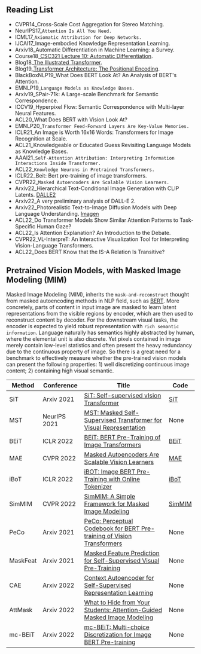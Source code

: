 ## Reading List

* CVPR14_Cross-Scale Cost Aggregation for Stereo Matching.
* NeurIPS17_`Attention Is All You Need.`
* ICML17_`Axiomatic Attribution for Deep Networks.`
* IJCAI17_Image-embodied Knowledge Representation Learning.
* Arxiv18_Automatic Differentiation in Machine Learning: a Survey.
* Course18_[CSC321 Lecture 10: Automatic Differentiation](https://www.cs.toronto.edu/~rgrosse/courses/csc321_2018/slides/lec10.pdf).
* Blog18_[The Illustrated Transformer](https://jalammar.github.io/illustrated-transformer/).
* Blog19_[Transformer Architecture: The Positional Encoding](https://kazemnejad.com/blog/transformer_architecture_positional_encoding/).
* BlackBoxNLP19_What Does BERT Look At? An Analysis of BERT's Attention.
* EMNLP19_`Language Models as Knowledge Bases.`
* Arxiv19_SPair-71k: A Large-scale Benchmark for Semantic Correspondence.
* ICCV19_Hyperpixel Flow: Semantic Correspondence with Multi-layer Neural Features.
* ACL20_What Does BERT with Vision Look At?
* EMNLP20_`Transformer Feed-Forward Layers Are Key-Value Memories.`
* ICLR21_An Image is Worth 16x16 Words: Transformers for Image Recognition at Scale.
* ACL21_Knowledgeable or Educated Guess Revisiting Language Models as Knowledge Bases.
* AAAI21_`Self-Attention Attribution: Interpreting Information Interactions Inside Transformer.`
* ACL22_`Knowledge Neurons in Pretrained Transformers.`
* ICLR22_Beit: Bert pre-training of image transformers.
* CVPR22_`Masked Autoencoders Are Scalable Vision Learners.`
* Arxiv22_Hierarchical Text-Conditional Image Generation with CLIP Latents. [DALLE2](https://openai.com/dall-e-2/)
* Arxiv22_A very preliminary analysis of DALL-E 2.
* Arxiv22_Photorealistic Text-to-Image Diffusion Models with Deep Language Understanding. [Imagen](https://imagen.research.google/)
* ACL22_Do Transformer Models Show Similar Attention Patterns to Task-Specific Human Gaze?
* ACL22_Is Attention Explanation? An Introduction to the Debate.
* CVPR22_VL-InterpreT: An Interactive Visualization Tool for Interpreting Vision-Language Transformers.
* ACL22_Does BERT Know that the IS-A Relation Is Transitive?

## Pretrained Vision Models, with Masked Image Modeling (MIM)

Masked Image Modeling (MIM), inherits the `mask-and-reconstruct` thought from masked autoencoding methods in NLP field, such as [BERT](https://github.com/google-research/bert). More concretely, parts of content in input image are masked to learn latent representations from the visible regions by encoder, which are then used to reconstruct content by decoder. For the downstream visual tasks, the encoder is expected to yield robust representation with `rich semantic information`. Language naturally has semantics highly abstracted by human, where the elemental unit is also discrete. Yet pixels contained in image merely contain low-level statistics and often present the heavy redundancy due to the continuous property of image. So there is a great need for a benchmark to effectively measure whether the pre-trained vision models can present the following properties: 1) well discretizing continuous image content; 2) containing high visual semantic.

Method|Conference|Title|Code
-----|-----|-----|-----
SiT|Arxiv 2021|[SiT: Self-supervised vIsion Transformer](https://arxiv.org/pdf/2104.03602.pdf)|[SiT](https://github.com/Sara-Ahmed/SiT)
MST|NeurIPS 2021|[MST: Masked Self-Supervised Transformer for Visual Representation](https://arxiv.org/pdf/2106.05656.pdf)|None
BEiT|ICLR 2022|[BEiT: BERT Pre-Training of Image Transformers](https://arxiv.org/abs/2106.08254)|[BEiT](https://github.com/microsoft/unilm/tree/master/beit)
MAE|CVPR 2022|[Masked Autoencoders Are Scalable Vision Learners](https://arxiv.org/pdf/2111.06377.pdf)|[MAE](https://github.com/facebookresearch/mae)
iBoT|ICLR 2022|[iBOT: Image BERT Pre-Training with Online Tokenizer](https://arxiv.org/pdf/2111.07832.pdf)|[iBoT](https://github.com/bytedance/ibot)
SimMIM|CVPR 2022|[SimMIM: A Simple Framework for Masked Image Modeling](https://arxiv.org/pdf/2111.09886.pdf)|[SimMIM](https://github.com/microsoft/SimMIM)
PeCo|Arxiv 2021|[PeCo: Perceptual Codebook for BERT Pre-training of Vision Transformers](https://arxiv.org/pdf/2111.12710.pdf)|None
MaskFeat|Arxiv 2021|[Masked Feature Prediction for Self-Supervised Visual Pre-Training](https://arxiv.org/pdf/2112.09133.pdf)|None
CAE|Arxiv 2022|[Context Autoencoder for Self-Supervised Representation Learning](https://arxiv.org/pdf/2202.03026.pdf)|None
AttMask|Arxiv 2022|[What to Hide from Your Students: Attention-Guided Masked Image Modeling](https://arxiv.org/pdf/2203.12719.pdf)|None
mc-BEiT|Arxiv 2022|[mc-BEiT: Multi-choice Discretization for Image BERT Pre-training](https://arxiv.org/pdf/2203.15371.pdf)|None

